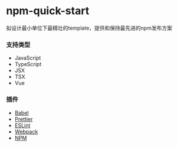 # npm-quick-start
拟设计最小单位下最精壮的template，提供和保持最先进的npm发布方案

### 支持类型
-  JavaScript
-  TypeScript
-  JSX
-  TSX
-  Vue

### 插件
- [Babel](https://babeljs.io/)
- [Prettier](https://prettier.io/)
- [ESLint](https://eslint.org/)
- [Webpack](https://webpack.js.org/)
- [NPM](https://www.npmjs.com/)